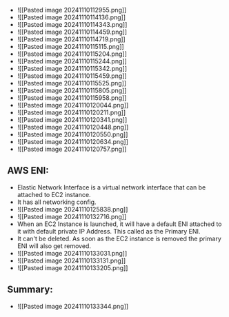 * ![[Pasted image 20241110112955.png]]
* ![[Pasted image 20241110114136.png]]
* ![[Pasted image 20241110114343.png]]
* ![[Pasted image 20241110114459.png]]
* ![[Pasted image 20241110114719.png]]
* ![[Pasted image 20241110115115.png]]
* ![[Pasted image 20241110115204.png]]
* ![[Pasted image 20241110115244.png]]
* ![[Pasted image 20241110115342.png]]
* ![[Pasted image 20241110115459.png]]
* ![[Pasted image 20241110115525.png]]
* ![[Pasted image 20241110115805.png]]
* ![[Pasted image 20241110115958.png]]
* ![[Pasted image 20241110120044.png]]
* ![[Pasted image 20241110120211.png]]
* ![[Pasted image 20241110120341.png]]
* ![[Pasted image 20241110120448.png]]
* ![[Pasted image 20241110120550.png]]
* ![[Pasted image 20241110120634.png]]
* ![[Pasted image 20241110120757.png]]

## AWS ENI:
* Elastic Network Interface is a virtual network interface that can be attached to EC2 instance.
* It has all networking config. 
* ![[Pasted image 20241110125838.png]]
* ![[Pasted image 20241110132716.png]]
* When an EC2 Instance is launched, it will have a default ENI attached to it with default private IP Address. This called as the Primary ENI.
* It can't be deleted. As soon as the EC2 instance is removed the primary ENI will also get removed.
* ![[Pasted image 20241110133031.png]]
* ![[Pasted image 20241110133131.png]]
* ![[Pasted image 20241110133205.png]]

## Summary:
* ![[Pasted image 20241110133344.png]]